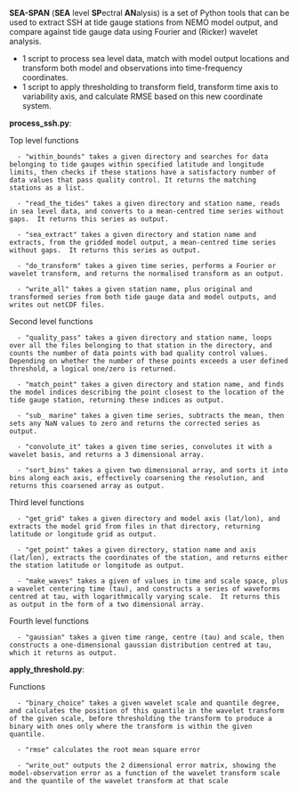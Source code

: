 **SEA-SPAN** (**SEA** level **SP**ectral **AN**alysis) is a set of Python tools that can be used to extract SSH at tide gauge stations from NEMO model output, and compare against tide gauge data using Fourier and (Ricker) wavelet analysis. 

- 1 script to process sea level data, match with model output locations and transform both model and observations into time-frequency coordinates.
- 1 script to apply thresholding to transform field, transform time axis to variability axis, and calculate RMSE based on this new coordinate system.

**process_ssh.py**:

Top level functions
  
      - "within_bounds" takes a given directory and searches for data belonging to tide gauges within specified latitude and longitude limits, then checks if these stations have a satisfactory number of data values that pass quality control. It returns the matching stations as a list.
           
      - "read_the_tides" takes a given directory and station name, reads in sea level data, and converts to a mean-centred time series without gaps.  It returns this series as output.
           
      - "sea_extract" takes a given directory and station name and extracts, from the gridded model output, a mean-centred time series without gaps.  It returns this series as output.
          
      - "do_transform" takes a given time series, performs a Fourier or wavelet transform, and returns the normalised transform as an output.
           
      - "write_all" takes a given station name, plus original and transformed series from both tide gauge data and model outputs, and writes out netCDF files.

Second level functions

      - "quality_pass" takes a given directory and station name, loops over all the files belonging to that station in the directory, and counts the number of data points with bad quality control values.  Depending on whether the number of these points exceeds a user defined threshold, a logical one/zero is returned.
      
      - "match_point" takes a given directory and station name, and finds the model indices describing the point closest to the location of the tide gauge station, returning these indices as output.

      - "sub_ marine" takes a given time series, subtracts the mean, then sets any NaN values to zero and returns the corrected series as output.

      - "convolute_it" takes a given time series, convolutes it with a wavelet basis, and returns a 3 dimensional array. 

      - "sort_bins" takes a given two dimensional array, and sorts it into bins along each axis, effectively coarsening the resolution, and returns this coarsened array as output.
          
Third level functions

      - "get_grid" takes a given directory and model axis (lat/lon), and extracts the model grid from files in that directory, returning latitude or longitude grid as output.

      - "get_point" takes a given directory, station name and axis (lat/lon), extracts the coordinates of the station, and returns either the station latitude or longitude as output.

      - "make_waves" takes a given of values in time and scale space, plus a wavelet centering time (tau), and constructs a series of waveforms centred at tau, with logarithmically varying scale.  It returns this as output in the form of a two dimensional array.

Fourth level functions

      - "gaussian" takes a given time range, centre (tau) and scale, then constructs a one-dimensional gaussian distribution centred at tau, which it returns as output. 



**apply_threshold.py**:

Functions 

      - "binary_choice" takes a given wavelet scale and quantile degree, and calculates the position of this quantile in the wavelet transform of the given scale, before thresholding the transform to produce a binary with ones only where the transform is within the given quantile.

      - "rmse" calculates the root mean square error

      - "write_out" outputs the 2 dimensional error matrix, showing the model-observation error as a function of the wavelet transform scale and the quantile of the wavelet transform at that scale

      
